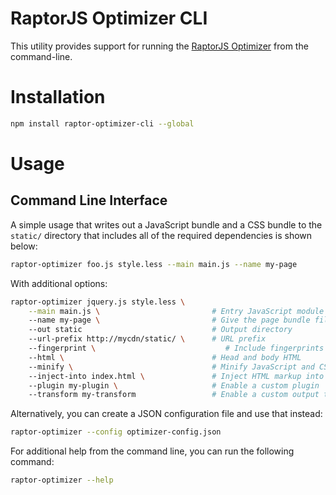 RaptorJS Optimizer CLI
========================================

This utility provides support for running the [RaptorJS Optimizer](https://github.com/raptorjs3/raptor-optimizer) from the command-line.

# Installation

```bash
npm install raptor-optimizer-cli --global
```

# Usage

## Command Line Interface

A simple usage that writes out a JavaScript bundle and a CSS bundle to the `static/` directory that includes all of the required dependencies is shown below:

```bash
raptor-optimizer foo.js style.less --main main.js --name my-page
```

With additional options:
```bash
raptor-optimizer jquery.js style.less \
    --main main.js \                         # Entry JavaScript module for the browser
    --name my-page \                         # Give the page bundle files a name
    --out static                             # Output directory
    --url-prefix http://mycdn/static/ \      # URL prefix
    --fingerprint \                             # Include fingerprints
    --html \                                 # Head and body HTML
    --minify \                               # Minify JavaScript and CSS
    --inject-into index.html \               # Inject HTML markup into a static HTML file
    --plugin my-plugin \                     # Enable a custom plugin
    --transform my-transform                 # Enable a custom output transform
```

Alternatively, you can create a JSON configuration file and use that instead:

```bash
raptor-optimizer --config optimizer-config.json
```

For additional help from the command line, you can run the following command:

```bash
raptor-optimizer --help
```
